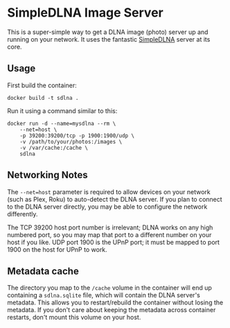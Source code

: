 SimpleDLNA Image Server
=======================

This is a super-simple way to get a DLNA image (photo) server
up and running on your network.  It uses the fantastic
[SimpleDLNA](https://nmaier.github.io/simpleDLNA/) server at
its core.

Usage
-----

First build the container:

```
docker build -t sdlna .
```

Run it using a command similar to this:

```
docker run -d --name=mysdlna --rm \
    --net=host \
    -p 39200:39200/tcp -p 1900:1900/udp \
    -v /path/to/your/photos:/images \
    -v /var/cache:/cache \
    sdlna
```

Networking Notes
----------------

The `--net=host` parameter is required to allow devices on
your network (such as Plex, Roku) to auto-detect the DLNA server.
If you plan to connect to the DLNA server directly, you may be able
to configure the network differently.

The TCP 39200 host port number is irrelevant; DLNA works on any high
numbered port, so you may map that port to a different number on your
host if you like.  UDP port 1900 is the UPnP port; it must be mapped
to port 1900 on the host for UPnP to work.

Metadata cache
--------------

The directory you map to the `/cache` volume in the container will
end up containing a `sdlna.sqlite` file, which will contain the
DLNA server's metadata.  This allows you to restart/rebuild the
container without losing the metadata.  If you don't care about
keeping the metadata across container restarts, don't mount this
volume on your host.

